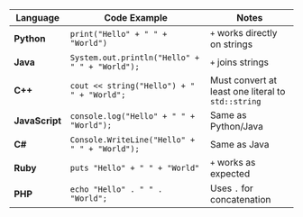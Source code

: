 | Language       | Code Example                                   | Notes                                              |
| -------------- | ---------------------------------------------- | -------------------------------------------------- |
| **Python**     | `print("Hello" + " " + "World")`               | `+` works directly on strings                      |
| **Java**       | `System.out.println("Hello" + " " + "World");` | `+` joins strings                                  |
| **C++**        | `cout << string("Hello") + " " + "World";`     | Must convert at least one literal to `std::string` |
| **JavaScript** | `console.log("Hello" + " " + "World");`        | Same as Python/Java                                |
| **C#**         | `Console.WriteLine("Hello" + " " + "World");`  | Same as Java                                       |
| **Ruby**       | `puts "Hello" + " " + "World"`                 | `+` works as expected                              |
| **PHP**        | `echo "Hello" . " " . "World";`                | Uses `.` for concatenation                         |
